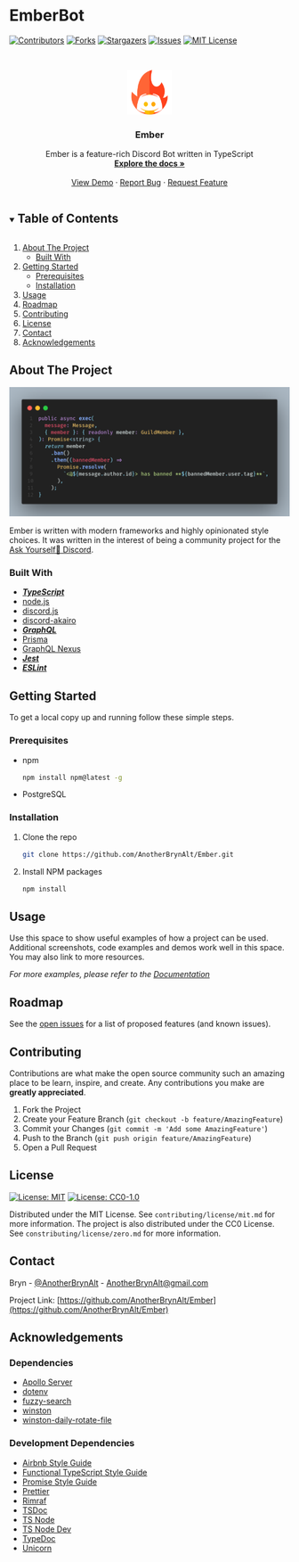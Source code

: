 # EmberBot

<!--
*** Thanks for checking out the Best-README-Template. If you have a suggestion
*** that would make this better, please fork the repo and create a pull request
*** or simply open an issue with the tag "enhancement".
*** Thanks again! Now go create something AMAZING! :D
***
***
***
*** To avoid retyping too much info. Do a search and replace for the following:
*** AnotherBrynAlt, Ember, AnotherBrynAlt, AnotherBrynAlt@gmail.com, Ember, Ember is a feature-rich Discord Bot written in TypeScript
-->

<!-- PROJECT SHIELDS -->
<!--
*** I'm using markdown "reference style" links for readability.
*** Reference links are enclosed in brackets [ ] instead of parentheses ( ).
*** See the bottom of this document for the declaration of the reference variables
*** for contributors-url, forks-url, etc. This is an optional, concise syntax you may use.
*** https://www.markdownguide.org/basic-syntax/#reference-style-links
-->
[![Contributors][contributors-shield]][contributors-url]
[![Forks][forks-shield]][forks-url]
[![Stargazers][stars-shield]][stars-url]
[![Issues][issues-shield]][issues-url]
[![MIT License][license-shield]][license-url]

<!-- PROJECT LOGO -->
<br />
<p align="center">
  <a href="https://github.com/AnotherBrynAlt/Ember">
    <img src="icon.png" alt="Logo" width="80" height="80">
  </a>

  <h3 align="center">Ember</h3>

  <p align="center">
    Ember is a feature-rich Discord Bot written in TypeScript
    <br />
    <a href="https://github.com/AnotherBrynAlt/Ember"><strong>Explore the docs »</strong></a>
    <br />
    <br />
    <a href="https://github.com/AnotherBrynAlt/Ember">View Demo</a>
    ·
    <a href="https://github.com/AnotherBrynAlt/Ember/issues">Report Bug</a>
    ·
    <a href="https://github.com/AnotherBrynAlt/Ember/issues">Request Feature</a>
  </p>
</p>

<!-- TABLE OF CONTENTS -->
<details open="open">
  <summary><h2 style="display: inline-block">Table of Contents</h2></summary>
  <ol>
    <li>
      <a href="#about-the-project">About The Project</a>
      <ul>
        <li><a href="#built-with">Built With</a></li>
      </ul>
    </li>
    <li>
      <a href="#getting-started">Getting Started</a>
      <ul>
        <li><a href="#prerequisites">Prerequisites</a></li>
        <li><a href="#installation">Installation</a></li>
      </ul>
    </li>
    <li><a href="#usage">Usage</a></li>
    <li><a href="#roadmap">Roadmap</a></li>
    <li><a href="#contributing">Contributing</a></li>
    <li><a href="#license">License</a></li>
    <li><a href="#contact">Contact</a></li>
    <li><a href="#acknowledgements">Acknowledgements</a></li>
  </ol>
</details>

<!-- ABOUT THE PROJECT -->
## About The Project

[![Product Name Screen Shot][product-screenshot]](https://example.com)

Ember is written with modern frameworks and highly opinionated style choices. It was written in the interest of being a community project for the [Ask Yourself🍉 Discord](https://discord.gg/dUPFfby).

### Built With

* [___TypeScript___](https://www.typescriptlang.org/)
* [node.js](https://nodejs.org/en/)
* [discord.js](https://discord.js.org/#/)
* [discord-akairo](https://discord-akairo.github.io/#/)
* [___GraphQL___](https://graphql.org/)
* [Prisma](https://www.prisma.io/)
* [GraphQL Nexus](https://nexusjs.org/)
* [___Jest___](https://jestjs.io/)
* [___ESLint___](https://eslint.org/)

<!-- GETTING STARTED -->
## Getting Started

To get a local copy up and running follow these simple steps.

### Prerequisites

* npm

  ```sh
  npm install npm@latest -g
  ```

* PostgreSQL

### Installation

1. Clone the repo

   ```sh
   git clone https://github.com/AnotherBrynAlt/Ember.git
   ```

2. Install NPM packages

   ```sh
   npm install
   ```

<!-- USAGE EXAMPLES -->
## Usage

Use this space to show useful examples of how a project can be used. Additional screenshots, code examples and demos work well in this space. You may also link to more resources.

_For more examples, please refer to the [Documentation](https://bryn.host/ember/docs)_

<!-- ROADMAP -->
## Roadmap

See the [open issues](https://github.com/AnotherBrynAlt/Ember/issues) for a list of proposed features (and known issues).

<!-- CONTRIBUTING -->
## Contributing

Contributions are what make the open source community such an amazing place to be learn, inspire, and create. Any contributions you make are **greatly appreciated**.

1. Fork the Project
2. Create your Feature Branch (`git checkout -b feature/AmazingFeature`)
3. Commit your Changes (`git commit -m 'Add some AmazingFeature'`)
4. Push to the Branch (`git push origin feature/AmazingFeature`)
5. Open a Pull Request

<!-- LICENSE -->
## License

 [![License: MIT](https://img.shields.io/badge/License-MIT-red.svg)](https://opensource.org/licenses/MIT)
 [![License: CC0-1.0](https://licensebuttons.net/l/zero/1.0/80x15.png)](http://creativecommons.org/publicdomain/zero/1.0/)

Distributed under the MIT License. See `contributing/license/mit.md` for more information.
The project is also distributed under the CC0 License. See `constributing/license/zero.md` for more information.

<!-- CONTACT -->
## Contact

Bryn - [@AnotherBrynAlt](https://twitter.com/AnotherBrynAlt) - AnotherBrynAlt@gmail.com

Project Link: [https://github.com/AnotherBrynAlt/Ember](https://github.com/AnotherBrynAlt/Ember)

<!-- ACKNOWLEDGEMENTS -->
## Acknowledgements

### Dependencies

* [Apollo Server](https://github.com/apollographql/apollo-server)
* [dotenv](https://github.com/motdotla/dotenv)
* [fuzzy-search](https://github.com/wouter2203/fuzzy-search)
* [winston](https://github.com/winstonjs/winston)
* [winston-daily-rotate-file](https://github.com/winstonjs/winston-daily-rotate-file)

### Development Dependencies

* [Airbnb Style Guide](https://github.com/airbnb/javascript)
* [Functional TypeScript Style Guide](https://github.com/jonaskello/eslint-plugin-functional#readme)
* [Promise Style Guide](https://github.com/xjamundx/eslint-plugin-promise#readme)
* [Prettier](https://prettier.io/)
* [Rimraf](https://github.com/isaacs/rimraf)
* [TSDoc](https://tsdoc.org/)
* [TS Node](https://github.com/TypeStrong/ts-node)
* [TS Node Dev](https://github.com/whitecolor/ts-node-dev)
* [TypeDoc](https://typedoc.org/)
* [Unicorn](https://github.com/sindresorhus/eslint-plugin-unicorn)

<!-- MARKDOWN LINKS & IMAGES -->
<!-- https://www.markdownguide.org/basic-syntax/#reference-style-links -->
[contributors-shield]: https://img.shields.io/github/contributors/AnotherBrynAlt/repo.svg?style=for-the-badge
[contributors-url]: https://github.com/AnotherBrynAlt/repo/graphs/contributors
[forks-shield]: https://img.shields.io/github/forks/AnotherBrynAlt/repo.svg?style=for-the-badge
[forks-url]: https://github.com/AnotherBrynAlt/repo/network/members
[stars-shield]: https://img.shields.io/github/stars/AnotherBrynAlt/repo.svg?style=for-the-badge
[stars-url]: https://github.com/AnotherBrynAlt/repo/stargazers
[issues-shield]: https://img.shields.io/github/issues/AnotherBrynAlt/repo.svg?style=for-the-badge
[issues-url]: https://github.com/AnotherBrynAlt/repo/issues
[license-shield]: https://img.shields.io/github/license/AnotherBrynAlt/repo.svg?style=for-the-badge
[license-url]: https://github.com/AnotherBrynAlt/repo/blob/master/LICENSE.txt
[product-screenshot]: code.png
